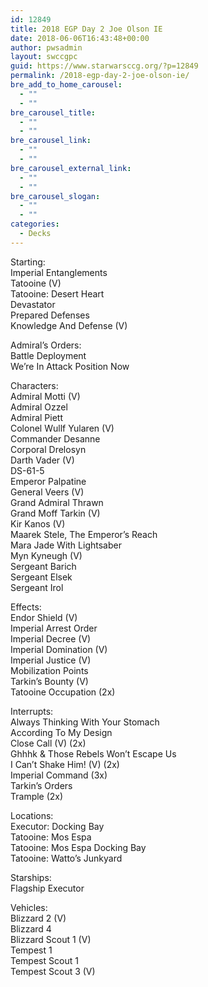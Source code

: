 ```yaml
---
id: 12849
title: 2018 EGP Day 2 Joe Olson IE
date: 2018-06-06T16:43:48+00:00
author: pwsadmin
layout: swccgpc
guid: https://www.starwarsccg.org/?p=12849
permalink: /2018-egp-day-2-joe-olson-ie/
bre_add_to_home_carousel:
  - ""
  - ""
bre_carousel_title:
  - ""
  - ""
bre_carousel_link:
  - ""
  - ""
bre_carousel_external_link:
  - ""
  - ""
bre_carousel_slogan:
  - ""
  - ""
categories:
  - Decks
---
```

Starting:  
Imperial Entanglements  
Tatooine (V)  
Tatooine: Desert Heart  
Devastator  
Prepared Defenses  
Knowledge And Defense (V)

Admiral’s Orders:  
Battle Deployment  
We&#8217;re In Attack Position Now

Characters:  
Admiral Motti (V)  
Admiral Ozzel  
Admiral Piett  
Colonel Wullf Yularen (V)  
Commander Desanne  
Corporal Drelosyn  
Darth Vader (V)  
DS-61-5  
Emperor Palpatine  
General Veers (V)  
Grand Admiral Thrawn  
Grand Moff Tarkin (V)  
Kir Kanos (V)  
Maarek Stele, The Emperor&#8217;s Reach  
Mara Jade With Lightsaber  
Myn Kyneugh (V)  
Sergeant Barich  
Sergeant Elsek  
Sergeant Irol

Effects:  
Endor Shield (V)  
Imperial Arrest Order  
Imperial Decree (V)  
Imperial Domination (V)  
Imperial Justice (V)  
Mobilization Points  
Tarkin&#8217;s Bounty (V)  
Tatooine Occupation (2x)

Interrupts:  
Always Thinking With Your Stomach  
According To My Design  
Close Call (V) (2x)  
Ghhhk & Those Rebels Won&#8217;t Escape Us  
I Can&#8217;t Shake Him! (V) (2x)  
Imperial Command (3x)  
Tarkin&#8217;s Orders  
Trample (2x)

Locations:  
Executor: Docking Bay  
Tatooine: Mos Espa  
Tatooine: Mos Espa Docking Bay  
Tatooine: Watto&#8217;s Junkyard

Starships:  
Flagship Executor

Vehicles:  
Blizzard 2 (V)  
Blizzard 4  
Blizzard Scout 1 (V)  
Tempest 1  
Tempest Scout 1  
Tempest Scout 3 (V)